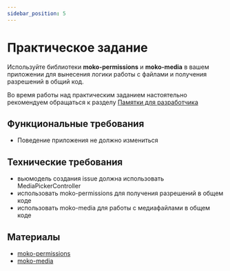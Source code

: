 ```yaml
---
sidebar_position: 5
---
```


# Практическое задание
Используйте библиотеки **moko-permissions** и **moko-media** в вашем приложении для вынесения логики работы с файлами и получения разрешений в общий код.  

Во время работы над практическим заданием настоятельно рекомендуем обращаться к разделу [Памятки для разработчика](../memos/function)

## Функциональные требования
- Поведение приложения не должно измениться 

## Технические требования
- вьюмодель создания issue должна использовать MediaPickerController
- использовать moko-permissions для получения разрешений в общем коде
- использовать moko-media для работы с медиафайлами в общем коде

## Материалы
- [moko-permissions](https://github.com/icerockdev/moko-permissions)
- [moko-media](https://github.com/icerockdev/moko-media)
